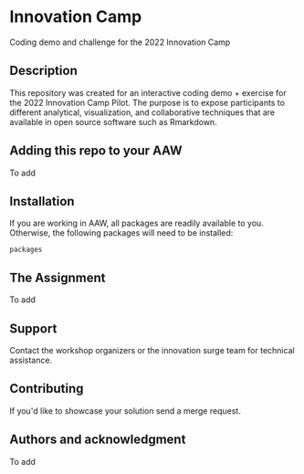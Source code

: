 # Innovation Camp
Coding demo and challenge for the 2022 Innovation Camp

## Description
This repository was created for an interactive coding demo + exercise for the 2022 Innovation Camp Pilot. The purpose is to expose participants to different analytical, visualization, and collaborative techniques that are available in open source software such as Rmarkdown.

## Adding this repo to your AAW
To add

## Installation
If you are working in AAW, all packages are readily available to you. Otherwise, the following packages will need to be installed:

```
packages
```
## The Assignment
To add

## Support
Contact the workshop organizers or the innovation surge team for technical assistance.

## Contributing
If you'd like to showcase your solution send a merge request.

## Authors and acknowledgment
To add
